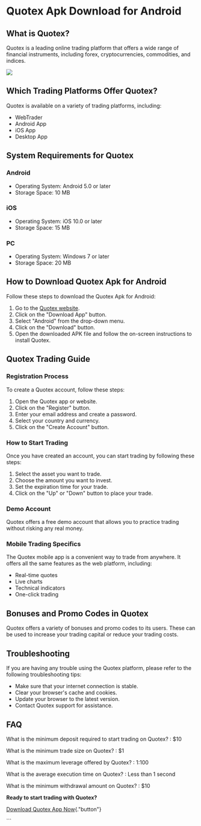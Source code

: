 # Quotex Apk Download for Android

## What is Quotex?

Quotex is a leading online trading platform that offers a wide range of
financial instruments, including forex, cryptocurrencies, commodities,
and indices.

[![](https://static.quotex.io/files/5_en/300_250.jpg)](https://traff.sbs/brokerqxsignupf)

## Which Trading Platforms Offer Quotex?

Quotex is available on a variety of trading platforms, including:

-   WebTrader
-   Android App
-   iOS App
-   Desktop App

## System Requirements for Quotex

### Android

-   Operating System: Android 5.0 or later
-   Storage Space: 10 MB

### iOS

-   Operating System: iOS 10.0 or later
-   Storage Space: 15 MB

### PC

-   Operating System: Windows 7 or later
-   Storage Space: 20 MB

## How to Download Quotex Apk for Android

Follow these steps to download the Quotex Apk for Android:

1.  Go to the [Quotex website](\%22https://traff.sbs/quotexonelink\%22).
2.  Click on the "Download App" button.
3.  Select "Android" from the drop-down menu.
4.  Click on the "Download" button.
5.  Open the downloaded APK file and follow the on-screen instructions
    to install Quotex.

## Quotex Trading Guide

### Registration Process

To create a Quotex account, follow these steps:

1.  Open the Quotex app or website.
2.  Click on the "Register" button.
3.  Enter your email address and create a password.
4.  Select your country and currency.
5.  Click on the "Create Account" button.

### How to Start Trading

Once you have created an account, you can start trading by following
these steps:

1.  Select the asset you want to trade.
2.  Choose the amount you want to invest.
3.  Set the expiration time for your trade.
4.  Click on the "Up" or "Down" button to place your trade.

### Demo Account

Quotex offers a free demo account that allows you to practice trading
without risking any real money.

### Mobile Trading Specifics

The Quotex mobile app is a convenient way to trade from anywhere. It
offers all the same features as the web platform, including:

-   Real-time quotes
-   Live charts
-   Technical indicators
-   One-click trading

## Bonuses and Promo Codes in Quotex

Quotex offers a variety of bonuses and promo codes to its users. These
can be used to increase your trading capital or reduce your trading
costs.

## Troubleshooting

If you are having any trouble using the Quotex platform, please refer to
the following troubleshooting tips:

-   Make sure that your internet connection is stable.
-   Clear your browser\'s cache and cookies.
-   Update your browser to the latest version.
-   Contact Quotex support for assistance.

## FAQ

What is the minimum deposit required to start trading on Quotex?
:   \$10

What is the minimum trade size on Quotex?
:   \$1

What is the maximum leverage offered by Quotex?
:   1:100

What is the average execution time on Quotex?
:   Less than 1 second

What is the minimum withdrawal amount on Quotex?
:   \$10

**Ready to start trading with Quotex?**

[Download Quotex App
Now](\%22https://traff.sbs/quotexonelink\%22){."button"}

\`\`\`

